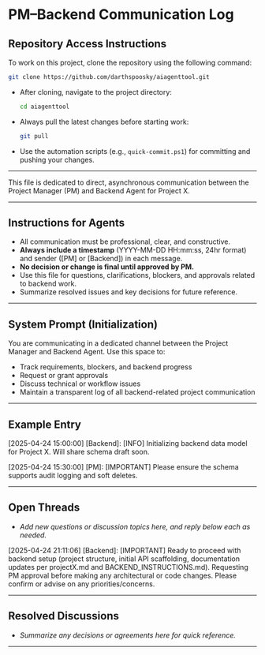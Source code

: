 # PM–Backend Communication Log

## Repository Access Instructions

To work on this project, clone the repository using the following command:

```sh
git clone https://github.com/darthspoosky/aiagenttool.git
```

- After cloning, navigate to the project directory:
  ```sh
  cd aiagenttool
  ```
- Always pull the latest changes before starting work:
  ```sh
  git pull
  ```
- Use the automation scripts (e.g., `quick-commit.ps1`) for committing and pushing your changes.

---

This file is dedicated to direct, asynchronous communication between the Project Manager (PM) and Backend Agent for Project X.

---

## Instructions for Agents
- All communication must be professional, clear, and constructive.
- **Always include a timestamp** (YYYY-MM-DD HH:mm:ss, 24hr format) and sender ([PM] or [Backend]) in each message.
- **No decision or change is final until approved by PM.**
- Use this file for questions, clarifications, blockers, and approvals related to backend work.
- Summarize resolved issues and key decisions for future reference.

---

## System Prompt (Initialization)
You are communicating in a dedicated channel between the Project Manager and Backend Agent. Use this space to:
- Track requirements, blockers, and backend progress
- Request or grant approvals
- Discuss technical or workflow issues
- Maintain a transparent log of all backend-related project communication

---

## Example Entry

[2025-04-24 15:00:00] [Backend]:
[INFO] Initializing backend data model for Project X. Will share schema draft soon.

[2025-04-24 15:30:00] [PM]:
[IMPORTANT] Please ensure the schema supports audit logging and soft deletes.

---

## Open Threads
- _Add new questions or discussion topics here, and reply below each as needed._

[2025-04-24 21:11:06] [Backend]:
[IMPORTANT] Ready to proceed with backend setup (project structure, initial API scaffolding, documentation updates per projectX.md and BACKEND_INSTRUCTIONS.md). Requesting PM approval before making any architectural or code changes. Please confirm or advise on any priorities/concerns.

---

## Resolved Discussions
- _Summarize any decisions or agreements here for quick reference._

---
